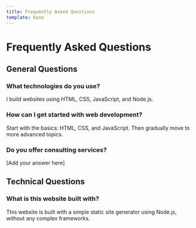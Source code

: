 ```yaml
---
title: Frequently Asked Questions
template: base
---
```


# Frequently Asked Questions

## General Questions

### What technologies do you use?
I build websites using HTML, CSS, JavaScript, and Node.js.

### How can I get started with web development?
Start with the basics: HTML, CSS, and JavaScript. Then gradually move to more advanced topics.

### Do you offer consulting services?
[Add your answer here]

## Technical Questions

### What is this website built with?
This website is built with a simple static site generator using Node.js, without any complex frameworks. 
